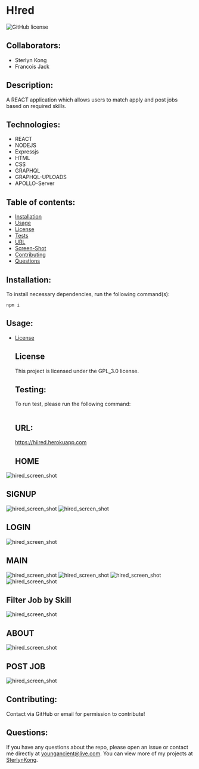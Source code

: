 # H!red
  ![GitHub license](https://img.shields.io/badge/license-GPL_3.0-blue.svg)
  
  ## Collaborators:
  - Sterlyn Kong
  - Francois Jack

  ## Description:
  A REACT application which  allows users to match apply and post jobs based on required skills.

  ## Technologies:
  - REACT
  - NODEJS
  - Expressjs
  - HTML
  - CSS
  - GRAPHQL
  - GRAPHQL-UPLOADS
  - APOLLO-Server



  ## Table of contents:
  * [Installation](#installation)
  * [Usage](#usage)
  * [License](#license)
  * [Tests](#testing)
  * [URL](#url)
  * [Screen-Shot](#image)
  * [Contributing](#contributing)
  * [Questions](#questions)



  ## Installation:
  To install necessary dependencies, run the following command(s):

  ```
  npm i
  ```


  ## Usage:
  
* [License](#license)



  ## License
  This project is licensed under the GPL_3.0 license.


  ## Testing:
  To run test, please run the following command:

  ```
  
  ```


  ## URL:
  https://hiired.herokuapp.com

  
  ## HOME
 ![hired_screen_shot](/screenshots/SS_hired_1.png "H!red screenshot")

 ## SIGNUP
 ![hired_screen_shot](/screenshots/SS_hired_2.png "H!red screenshot")
 ![hired_screen_shot](/screenshots/SS_hired_3.png "H!red screenshot")

 ## LOGIN
 ![hired_screen_shot](/screenshots/SS_hired_4.png "H!red screenshot")

 ## MAIN
 ![hired_screen_shot](/screenshots/SS_hired_5.png "H!red screenshot")
 ![hired_screen_shot](/screenshots/SS_hired_6.png "H!red screenshot")
 ![hired_screen_shot](/screenshots/SS_hired_7.png "H!red screenshot")
 ![hired_screen_shot](/screenshots/SS_hired_8.png "H!red screenshot")

 ## Filter Job by Skill
 ![hired_screen_shot](/screenshots/SS_hired_9.png "H!red screenshot")

 ## ABOUT
 ![hired_screen_shot](/screenshots/SS_hired_10.png "H!red screenshot")


## POST JOB
 ![hired_screen_shot](/screenshots/SS_hired_11.png "H!red screenshot")


  ## Contributing:
  Contact via GitHub or email for permission to contribute!


  ## Questions:
  If you have any questions about the repo, please open an issue or contact me directly at youngancient@live.com. You can view more of my projects at [SterlynKong](https://github.com/SterlynKong).
